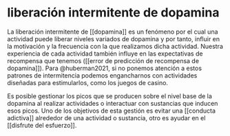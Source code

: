 # liberación intermitente de dopamina
La liberación intermitente de [[dopamina]] es un fenómeno por el cual una actividad puede liberar niveles variados de dopamina y por tanto, influir en la motivación y la frecuencia con la que realizamos dicha actividad. Nuestra experiencia de cada actividad también influye en las expectativas de recompensa que tenemos ([[error de predicción de recompensa de dopamina]]). Para @huberman2021, si no ponemos atención a estos patrones de intermitencia podemos engancharnos con actividades diseñadas para estimularlos, como los juegos de casino.

Es posible gestionar los picos que se producen sobre el nivel base de la dopamina al realizar actividades o interactuar con sustancias que inducen esos picos. Uno de los objetivos de esta gestión es evitar una [[conducta adictiva]] alrededor de una actividad o sustancia, otro es ayudar en el [[disfrute del esfuerzo]].
